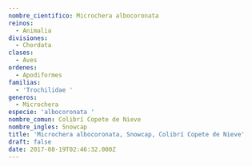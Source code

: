 ```yaml
---
nombre_cientifico: Microchera albocoronata
reinos:
  - Animalia
divisiones:
  - Chordata
clases:
  - Aves
ordenes:
  - Apodiformes
familias:
  - 'Trochilidae '
generos:
  - Microchera
especie: 'albocoronata '
nombre_comun: Colibrí Copete de Nieve
nombre_ingles: Snowcap
title: 'Microchera albocoronata, Snowcap, Colibrí Copete de Nieve'
draft: false
date: 2017-08-19T02:46:32.000Z
---
```


